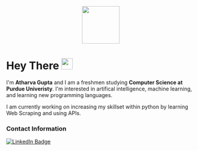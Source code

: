 <div id="header" align="center">
  <img src="https://media.giphy.com/media/jdPMeyv9rn0hZHh8n9/giphy.gif" width="100"/>
</div>
<h1>
  Hey There
  <img src="https://media.giphy.com/media/hvRJCLFzcasrR4ia7z/giphy.gif" width="30px"/>
</h1>

I'm **Atharva Gupta** and I am a freshmen studying **Computer Science at Purdue Univeristy**. I'm interested in artifical intelligence, machine learning, and learning new programming languages. 

I am currently working on increasing my skillset within python by learning Web Scraping and using APIs. 

### Contact Information
<div id="badges">
  <a href="https://www.linkedin.com/in/atharva-gupta-7638b023b/">
    <img src="https://img.shields.io/badge/LinkedIn-blue?style=for-the-badge&logo=linkedin&logoColor=white" alt="LinkedIn Badge"/>
  </a>
</div>
